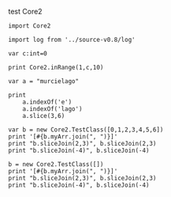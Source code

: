 test Core2

    import Core2

    import log from '../source-v0.8/log'

    var c:int=0

    print Core2.inRange(1,c,10)

    var a = "murcielago"

    print 
        a.indexOf('e')
        a.indexOf('lago')
        a.slice(3,6)

    var b = new Core2.TestClass([0,1,2,3,4,5,6])
    print '[#{b.myArr.join(", ")}]'
    print "b.sliceJoin(2,3)", b.sliceJoin(2,3)
    print "b.sliceJoin(-4)", b.sliceJoin(-4)
  
    b = new Core2.TestClass([])
    print '[#{b.myArr.join(", ")}]'
    print "b.sliceJoin(2,3)", b.sliceJoin(2,3)
    print "b.sliceJoin(-4)", b.sliceJoin(-4)

